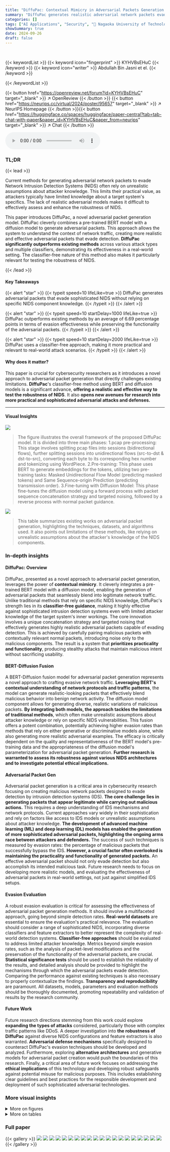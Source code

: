 ```yaml
---
title: "DiffuPac: Contextual Mimicry in Adversarial Packets Generation via Diffusion Model"
summary: "DiffuPac generates realistic adversarial network packets evading NIDS detection without requiring specific NIDS knowledge, outperforming existing methods."
categories: []
tags: ["AI Applications", "Security", "🏢 Nagaoka University of Technology",]
showSummary: true
date: 2024-09-26
draft: false
---
```


<br>

{{< keywordList >}}
{{< keyword icon="fingerprint" >}} KYHVBsEHuC {{< /keyword >}}
{{< keyword icon="writer" >}} Abdullah Bin Jasni et el. {{< /keyword >}}
 
{{< /keywordList >}}

{{< button href="https://openreview.net/forum?id=KYHVBsEHuC" target="_blank" >}}
↗ OpenReview
{{< /button >}}
{{< button href="https://neurips.cc/virtual/2024/poster/95657" target="_blank" >}}
↗ NeurIPS Homepage
{{< /button >}}{{< button href="https://huggingface.co/spaces/huggingface/paper-central?tab=tab-chat-with-paper&paper_id=KYHVBsEHuC&paper_from=neurips" target="_blank" >}}
↗ Chat
{{< /button >}}



<audio controls>
    <source src="https://ai-paper-reviewer.com/KYHVBsEHuC/podcast.wav" type="audio/wav">
    Your browser does not support the audio element.
</audio>


### TL;DR


{{< lead >}}

Current methods for generating adversarial network packets to evade Network Intrusion Detection Systems (NIDS) often rely on unrealistic assumptions about attacker knowledge. This limits their practical value, as attackers typically have limited knowledge about a target system's specifics. The lack of realistic adversarial models makes it difficult to effectively assess and enhance the robustness of NIDS.

This paper introduces DiffuPac, a novel adversarial packet generation model. DiffuPac cleverly combines a pre-trained BERT model with a diffusion model to generate adversarial packets. This approach allows the system to understand the context of network traffic, creating more realistic and effective adversarial packets that evade detection. **DiffuPac significantly outperforms existing methods** across various attack types and multiple classifiers, demonstrating its effectiveness in a real-world setting. The classifier-free nature of this method also makes it particularly relevant for testing the robustness of NIDS.

{{< /lead >}}


#### Key Takeaways

{{< alert "star" >}}
{{< typeit speed=10 lifeLike=true >}} DiffuPac generates adversarial packets that evade sophisticated NIDS without relying on specific NIDS component knowledge. {{< /typeit >}}
{{< /alert >}}

{{< alert "star" >}}
{{< typeit speed=10 startDelay=1000 lifeLike=true >}} DiffuPac outperforms existing methods by an average of 6.69 percentage points in terms of evasion effectiveness while preserving the functionality of the adversarial packets. {{< /typeit >}}
{{< /alert >}}

{{< alert "star" >}}
{{< typeit speed=10 startDelay=2000 lifeLike=true >}} DiffuPac uses a classifier-free approach, making it more practical and relevant to real-world attack scenarios. {{< /typeit >}}
{{< /alert >}}

#### Why does it matter?
This paper is crucial for cybersecurity researchers as it introduces a novel approach to adversarial packet generation that directly challenges existing limitations. **DiffuPac**'s classifier-free method using BERT and diffusion models is a significant advance, **offering a realistic and effective way to test the robustness of NIDS**. It also **opens new avenues for research into more practical and sophisticated adversarial attacks and defenses.**

------
#### Visual Insights



![](https://ai-paper-reviewer.com/KYHVBsEHuC/figures_3_1.jpg)

> The figure illustrates the overall framework of the proposed DiffuPac model. It is divided into three main phases: 1.pcap pre-processing: This stage involves splitting pcap files into sessions (bidirectional flows), further splitting sessions into unidirectional flows (src-to-dst & dst-to-src), converting each byte to its corresponding hex number and tokenizing using WordPiece. 2.Pre-training: This phase uses BERT to generate embeddings for the tokens, utilizing two pre-training tasks: Masked Unidirectional Flow Model (predicting masked tokens) and Same Sequence-origin Prediction (predicting transmission order). 3.Fine-tuning with Diffusion Model: This phase fine-tunes the diffusion model using a forward process with packet sequence concatenation strategy and targeted noising, followed by a reverse process with normal packet guidance.





![](https://ai-paper-reviewer.com/KYHVBsEHuC/tables_1_1.jpg)

> This table summarizes existing works on adversarial packet generation, highlighting the techniques, datasets, and algorithms used. It also points out limitations of these methods, like relying on unrealistic assumptions about the attacker's knowledge of the NIDS components.





### In-depth insights


#### DiffuPac: Overview
DiffuPac, presented as a novel approach to adversarial packet generation, leverages the power of **contextual mimicry**.  It cleverly integrates a pre-trained BERT model with a diffusion model, enabling the generation of adversarial packets that seamlessly blend into legitimate network traffic. Unlike traditional methods that rely on specific NIDS knowledge, DiffuPac's strength lies in its **classifier-free guidance**, making it highly effective against sophisticated intrusion detection systems even with limited attacker knowledge of the target system's inner workings. The core innovation involves a unique concatenation strategy and targeted noising that effectively generates highly realistic adversarial packets capable of evading detection.  This is achieved by carefully pairing malicious packets with contextually relevant normal packets, introducing noise only to the malicious components. The result is a system that **prioritizes practicality and functionality**, producing stealthy attacks that maintain malicious intent without sacrificing usability.

#### BERT-Diffusion Fusion
A BERT-Diffusion fusion model for adversarial packet generation represents a novel approach to crafting evasive network traffic.  **Leveraging BERT's contextual understanding of network protocols and traffic patterns**, the model can generate realistic-looking packets that effectively blend malicious behavior into benign network activity.  The diffusion model component allows for generating diverse, realistic variations of malicious packets. **By integrating both models, the approach tackles the limitations of traditional methods**, which often make unrealistic assumptions about attacker knowledge or rely on specific NIDS vulnerabilities. This fusion offers a potent combination, potentially achieving higher evasion rates than methods that rely on either generative or discriminative models alone, while also generating more realistic adversarial examples. The efficacy is critically dependent on the quality and representativeness of the BERT model's pre-training data and the appropriateness of the diffusion model's parameterization for adversarial packet generation.  **Further research is warranted to assess its robustness against various NIDS architectures and to investigate potential ethical implications.**

#### Adversarial Packet Gen
Adversarial packet generation is a critical area in cybersecurity research focusing on creating malicious network packets designed to evade detection by intrusion detection systems (IDS).  **The core challenge lies in generating packets that appear legitimate while carrying out malicious actions.**  This requires a deep understanding of IDS mechanisms and network protocols.  Current approaches vary widely in their sophistication and rely on factors like access to IDS models or unrealistic assumptions about attacker knowledge.  **The development of advanced machine learning (ML) and deep learning (DL) models has enabled the generation of more sophisticated adversarial packets, highlighting the ongoing arms race between attackers and defenders.**  The success of such techniques is measured by evasion rates: the percentage of malicious packets that successfully bypass the IDS.  **However, a crucial factor often overlooked is maintaining the practicality and functionality of generated packets.**   An effective adversarial packet should not only evade detection but also accomplish its intended malicious task.  Future research needs to focus on developing more realistic models, and evaluating the effectiveness of adversarial packets in real-world settings, not just against simplified IDS setups.

#### Evasion Evaluation
A robust evasion evaluation is critical for assessing the effectiveness of adversarial packet generation methods.  It should involve a multifaceted approach, going beyond simple detection rates.  **Real-world datasets** are essential to ensure the evaluation's practical relevance. The evaluation should consider a range of sophisticated NIDS, incorporating diverse classifiers and feature extractors to better represent the complexity of real-world detection systems.  **Classifier-free approaches** should be evaluated to address limited attacker knowledge. Metrics beyond simple evasion rates, such as the analysis of packet-level modifications and the preservation of the functionality of the adversarial packets, are crucial.  **Statistical significance tests** should be used to establish the reliability of the results, and detailed analysis should be provided to highlight the mechanisms through which the adversarial packets evade detection.  Comparing the performance against existing techniques is also necessary to properly contextualize the findings.  **Transparency and reproducibility** are paramount. All datasets, models, parameters and evaluation methods should be thoroughly documented, promoting repeatability and validation of results by the research community.

#### Future Work
Future research directions stemming from this work could explore **expanding the types of attacks** considered, particularly those with complex traffic patterns like DDoS.  A deeper investigation into **the robustness of DiffuPac** against diverse NIDS configurations and feature extractors is also warranted.  **Adversarial defense mechanisms** specifically designed to counteract DiffuPac's evasion techniques should be developed and analyzed.  Furthermore, exploring **alternative architectures** and generative models for adversarial packet creation would push the boundaries of this research.  Finally, a critical area of future work focuses on addressing the **ethical implications** of this technology and developing robust safeguards against potential misuse for malicious purposes. This includes establishing clear guidelines and best practices for the responsible development and deployment of such sophisticated adversarial technologies.


### More visual insights

<details>
<summary>More on figures
</summary>


![](https://ai-paper-reviewer.com/KYHVBsEHuC/figures_16_1.jpg)

> The figure illustrates the overall framework of the proposed DiffuPac model, which consists of three main phases: 1.pcap pre-processing: This phase involves splitting pcap files into sessions and unidirectional flows, converting bytes to hex numbers and tokenizing them for BERT model processing. 2. pre-training: The pre-trained BERT model is used with two pre-training tasks: Masked Unidirectional Flow Model and Same Sequence-origin Prediction. 3. fine-tuning with diffusion model: This phase uses a diffusion model to generate adversarial packets. It involves embedding both normal and malicious packet sequences, contextually relevant pairing, concatenation, and targeted noising to the malicious packet sequences. The diffusion model uses a reverse process with normal packet guidance and classifier-free guidance.


![](https://ai-paper-reviewer.com/KYHVBsEHuC/figures_17_1.jpg)

> The figure illustrates the overall framework of the proposed DiffuPac model, which consists of three main phases: pcap pre-processing, pre-training, and fine-tuning with diffusion models.  The pcap pre-processing phase involves preparing the data by splitting pcap files into sessions and unidirectional flows, tokenizing bytes into hex numbers, and incorporating special tokens. The pre-training phase uses a pre-trained BERT model and two pre-training tasks (Masked Unidirectional Flow Model and Same Sequence-origin Prediction) to learn the contextual relationships between traffic bytes. The fine-tuning phase uses a diffusion model to generate adversarial packets, which blends adversarial packets into genuine network traffic by using a concatenation strategy and targeted noising.  The model employs a reverse process with normal packet guidance, utilizing the pre-trained BERT model for denoising and maintaining packet integrity.


![](https://ai-paper-reviewer.com/KYHVBsEHuC/figures_17_2.jpg)

> This figure illustrates the overall framework of the proposed DiffuPac model, which consists of three main phases: pcap pre-processing, pre-training, and fine-tuning with diffusion models.  The pcap pre-processing phase involves preparing the data by splitting pcap files into sessions and unidirectional flows and tokenizing the packet data.  The pre-training phase uses a pre-trained BERT model to learn contextual representations of network traffic by performing masked unidirectional flow prediction and same sequence-origin prediction tasks.  The fine-tuning phase uses a diffusion model to generate adversarial packets that mimic normal packets, which involves a forward process with packet sequence concatenation and targeted noising, and a reverse process with normal packet guidance.


![](https://ai-paper-reviewer.com/KYHVBsEHuC/figures_18_1.jpg)

> The figure illustrates the overall framework of the proposed DiffuPac model, which consists of three main phases: 1. pcap pre-processing: This phase involves preparing the raw pcap files (packet captures) for training by splitting them into sessions and unidirectional flows, converting bytes to hex numbers, tokenizing them, and adding special tokens. 2. pre-training: This phase pre-trains a BERT model using two tasks: Masked Unidirectional Flow Model (predicting masked tokens in the unidirectional flows) and Same Sequence-origin Prediction (predicting the origin of a sequence of packets). 3. fine-tuning with diffusion models: This phase uses the pre-trained BERT model with diffusion model to generate adversarial packets. Malicious packets are contextually paired with relevant normal packets, noise is added only to the malicious packets, and the model is trained to seamlessly blend the adversarial packets into the benign network traffic.  The model uses both forward and reverse diffusion processes with classifier-free guidance. 


![](https://ai-paper-reviewer.com/KYHVBsEHuC/figures_18_2.jpg)

> The figure illustrates the overall architecture of DiffuPac, which is divided into three main phases:  1. **Pcap Preprocessing:** This stage involves cleaning and preparing the raw pcap files, such as splitting them into sessions, unidirectional flows, tokenization, and embedding. 2. **Pre-training:** This phase uses a pre-trained BERT model to learn contextual relationships in network traffic by employing Masked Unidirectional Flow Model and Same Sequence-origin Prediction. 3. **Fine-tuning with Diffusion Model:** This stage fine-tunes the diffusion model by concatenating malicious and normal packet sequences and applying targeted noising, aiming to generate realistic adversarial packets that can bypass NIDS.


![](https://ai-paper-reviewer.com/KYHVBsEHuC/figures_19_1.jpg)

> This figure illustrates the overall framework of the proposed DiffuPac model, which consists of three main phases:  pcap pre-processing, pre-training, and fine-tuning with a diffusion model. The pcap pre-processing phase involves preparing the data by splitting pcap files into sessions, then into unidirectional flows.  Pre-training uses a BERT model to learn contextual relationships in network traffic. The fine-tuning phase integrates the BERT model with the diffusion model for adversarial packet generation.  The figure shows the flow of data through each phase, highlighting key components and processes involved in generating adversarial packets.


![](https://ai-paper-reviewer.com/KYHVBsEHuC/figures_22_1.jpg)

> The figure illustrates the overall framework of the proposed DiffuPac model, which consists of three main phases:  1. **pcap pre-processing**: This stage involves processing raw pcap files to extract relevant packet sequences, splitting sessions into unidirectional flows, tokenizing each byte into its corresponding hex number, and incorporating special tokens for training tasks. 2. **Pre-training**:  A pre-trained Bidirectional Encoder Representations from Transformers (BERT) model is used. The pre-training process uses two tasks: Masked Unidirectional Flow Model and Same Sequence-origin Prediction. The Masked Unidirectional Flow Model involves masking tokens and predicting the original tokens, while the Same Sequence-origin Prediction aims to determine whether packets belong to source-to-destination or destination-to-source sequences. 3. **Fine-tuning with Diffusion Models**: The pre-trained BERT model is integrated with a diffusion model. This phase involves concatenating malicious packets with contextually relevant normal packets and applying targeted noising only to malicious packets. The targeted noising uses a classifier-free guidance approach to address the real-world constraint of limited attacker knowledge. Finally, the diffusion model undergoes fine-tuning to refine the generation of adversarial packets that evade detection while maintaining practicality.


![](https://ai-paper-reviewer.com/KYHVBsEHuC/figures_22_2.jpg)

> The figure illustrates the overall framework of the DiffuPac model, which consists of three main phases: pcap pre-processing, pre-training, and fine-tuning with diffusion models.  The pcap pre-processing phase involves splitting pcap files into sessions and unidirectional flows, tokenizing each byte to its hex number representation, and incorporating special tokens for training tasks.  The pre-training phase uses a pre-trained BERT model to learn contextual relationships between traffic bytes, involving masked unidirectional flow prediction and same sequence-origin prediction tasks.  The fine-tuning phase integrates the pre-trained BERT model with a diffusion model to generate adversarial packets that evade detection by NIDS. The process combines contextual understanding of network behaviors from the pre-trained BERT model with the generative capabilities of diffusion models to seamlessly blend adversarial packets into genuine network traffic.


![](https://ai-paper-reviewer.com/KYHVBsEHuC/figures_22_3.jpg)

> This figure illustrates the overall framework of the proposed DiffuPac model, which consists of three main phases: 1) pcap pre-processing, where raw pcap files are processed to extract unidirectional flows; 2) pre-training, where a pre-trained BERT model is used to learn contextual relationships between traffic bytes, using masked unidirectional flow and same sequence origin prediction; and 3) fine-tuning with diffusion model, where the model is fine-tuned to generate adversarial packets that can mimic normal packets and bypass NIDS. The figure also shows the data flow between different components of the model and the different embedding techniques used during the pre-training and fine-tuning phases. 


![](https://ai-paper-reviewer.com/KYHVBsEHuC/figures_22_4.jpg)

> This figure illustrates the overall framework of the proposed DiffuPac model.  It's divided into three main phases:  1.  **Pcap Preprocessing:** This initial step involves preparing the raw network traffic data. The pcap files are processed and categorized to facilitate subsequent training and analysis. The data is then tokenized and converted into a format suitable for the BERT model.  2.  **Pre-training:**  A pre-trained Bidirectional Encoder Representations from Transformers (BERT) model is used. This phase focuses on training the BERT model to understand contextual relationships within network flows. Two main pre-training tasks are used: Masked Unidirectional Flow Model (predicting masked tokens to learn underlying patterns) and Same Sequence-origin Prediction (predicting transmission order to understand directionality).  3.  **Fine-tuning with Diffusion Model:** This phase involves integrating the pre-trained BERT model with a diffusion model to generate adversarial packets.  The diffusion model is trained using a concatenation strategy combining malicious and normal packet sequences.  Targeted noising is applied only to the malicious packets to seamlessly blend the adversarial packets into the genuine network traffic.


![](https://ai-paper-reviewer.com/KYHVBsEHuC/figures_22_5.jpg)

> This figure illustrates the overall framework of the proposed DiffuPac model, which consists of three main phases: pcap pre-processing, pre-training, and fine-tuning with diffusion models.  The pre-processing phase involves preparing the network traffic data by splitting it into sessions and unidirectional flows, converting bytes into hex numbers, and then tokenizing them. The pre-training phase uses a pre-trained BERT model to learn contextual representations from the network traffic data, focusing on masked token prediction and same-sequence-origin prediction tasks. Finally, the fine-tuning phase integrates the pre-trained BERT model with a diffusion model for adversarial packet generation. This phase involves contextually relevant pairing of normal and malicious packets and targeted noising to the malicious packets before applying classifier-free guidance.


![](https://ai-paper-reviewer.com/KYHVBsEHuC/figures_23_1.jpg)

> The figure illustrates the overall framework of the DiffuPac model, which consists of three main phases: pcap pre-processing, pre-training, and fine-tuning with diffusion models.  The pcap pre-processing phase involves the preparation of the network traffic data, including the splitting of the pcap files into sessions and unidirectional flows and the tokenization of the packet sequences. The pre-training phase uses a pre-trained BERT model for the task of masked unidirectional flow modeling and same sequence-origin prediction. The fine-tuning phase employs a diffusion model to generate adversarial packets by concatenating malicious packet sequences with contextually relevant normal packet sequences and applying targeted noising to the malicious packets. The figure shows the flow of data and the interactions between different components of the model.


![](https://ai-paper-reviewer.com/KYHVBsEHuC/figures_24_1.jpg)

> The figure illustrates the overall framework of the proposed DiffuPac model, which consists of three main phases:  1. **pcap pre-processing**: This involves splitting pcap files into sessions (bidirectional flows), further splitting them into unidirectional flows (source-to-destination and destination-to-source), and converting each byte to its corresponding hex number and tokenization. 2. **Pre-training**: This phase utilizes a pre-trained BERT model (Bidirectional Encoder Representations from Transformers) with two pre-training tasks: Masked Unidirectional Flow Model and Same Sequence-origin Prediction to learn the contextual relationships between traffic bytes. 3. **Fine-tuning with Diffusion Model**: This phase uses a diffusion model to generate adversarial packets, which involves a forward process (with packet sequence concatenation strategy and targeted noising) and a reverse process (with normal packet guidance) to seamlessly blend adversarial packets into genuine network traffic.


![](https://ai-paper-reviewer.com/KYHVBsEHuC/figures_24_2.jpg)

> The figure illustrates the overall framework of the proposed DiffuPac model, which consists of three main phases: pcap pre-processing, pre-training, and fine-tuning with diffusion models.  The pre-processing phase involves preparing the raw packet capture (pcap) files for training by splitting them into sessions, unidirectional flows, and tokenizing the byte sequences. The pre-training phase focuses on training a Bidirectional Encoder Representations from Transformers (BERT) model to learn contextual relationships within network traffic using masked language modeling and next sentence prediction tasks. The fine-tuning phase integrates the pre-trained BERT with a diffusion model for adversarial packet generation.  The process involves contextually relevant pairing of malicious and normal packet sequences, targeted noising of malicious packets, and classifier-free guidance via the diffusion model to generate adversarial packets that blend seamlessly with genuine network traffic.


</details>




<details>
<summary>More on tables
</summary>


![](https://ai-paper-reviewer.com/KYHVBsEHuC/tables_7_1.jpg)
> This table presents a comparative analysis of attack detection and evasion rates for six different types of attacks (Botnet, MITM, Brute Force, DDoS, Port Scan, and Infiltration) against six different classifiers (KitNET, DT, IF, MLP, SVM, LR) using three different methods: GAN & PSO, LSTM, and the proposed DiffuPac method.  The table shows the precision (P), recall (R), F1-score, and evasion rate (MER) for each attack-classifier combination and method.  The evasion rate (MER) indicates the percentage of malicious packets that were not detected by the classifier, providing an assessment of each method's effectiveness in evading detection.

![](https://ai-paper-reviewer.com/KYHVBsEHuC/tables_8_1.jpg)
> This table presents a comparative analysis of attack detection and evasion rates for six types of attacks (Botnet, MITM, Brute Force, DDoS, Port Scan, and Infiltration) against six different classifiers (KitNET, DT, FlowMeter IF, MLP, SVM, and LR) using three feature extractors (CICFlowMeter, AfterImage, and both).  The evasion rate (MER) is shown for each combination of attack, classifier, and feature extractor, comparing the performance of DiffuPac against two baseline models (Traffic Manipulator and TANTRA).  The table allows for a comprehensive comparison of DiffuPac's performance against existing evasion methods.

![](https://ai-paper-reviewer.com/KYHVBsEHuC/tables_13_1.jpg)
> This table lists the hyperparameters used for pre-training the BERT model in the DiffuPac framework.  It shows the values chosen for key parameters such as embedding size, feedforward size, hidden size, activation function, number of attention heads, number of transformer layers, maximum sequence length, dropout rate, batch size, total training steps, and learning rate.  These parameters significantly influence the model's performance and its ability to learn effective representations of network traffic data.

![](https://ai-paper-reviewer.com/KYHVBsEHuC/tables_14_1.jpg)
> This table compares four different BERT models (Tiny, Small, Medium, and Large) based on their specifications, training time, and performance metrics (MUM Loss, SSP Loss, MUM Accuracy, and SSP Accuracy).  The table helps to justify the choice of the Medium BERT model for DiffuPac due to its balance between accuracy and computational cost.

![](https://ai-paper-reviewer.com/KYHVBsEHuC/tables_15_1.jpg)
> This table presents a comparative analysis of attack detection and evasion rates for six different types of attacks (Botnet, MITM, etc.) against six classifiers (KitNET, DT, etc.). For each attack and classifier combination, the precision (P), recall (R), F1-score, and evasion rate (MER) are presented for three different adversarial packet generation methods: GAN & PSO, LSTM, and the proposed method (Ours).  The evasion rate shows the percentage of malicious packets that successfully evade detection.

![](https://ai-paper-reviewer.com/KYHVBsEHuC/tables_20_1.jpg)
> This table presents a comparative analysis of attack detection and evasion rates for six different types of attacks (Botnet, MITM, etc.) using three different models (GAN & PSO, LSTM, and Ours).  The results are shown for six different classifiers (KitNET, DT, etc.) and two feature extractors (CICFlowMeter and AfterImage).  The table shows the precision (P), recall (R), F1-score, and evasion rate (MER) for each model, classifier, and feature extractor combination.

![](https://ai-paper-reviewer.com/KYHVBsEHuC/tables_25_1.jpg)
> This table presents a comparative analysis of attack detection and evasion rates for six different classifiers (KitNET, DT, IF, MLP, SVM, LR) and two feature extractors (CICFlowMeter, AfterImage) across two attack types (Botnet, MITM). For each combination of classifier, feature extractor, and attack type, the table shows the precision (P), recall (R), F1-score, and evasion rate (MER) for both the proposed DiffuPac method and two baseline methods (GAN & PSO and LSTM). The evasion rate (MER) represents the percentage of malicious packets that evaded detection by the classifier.  The table allows for a direct comparison of the effectiveness of DiffuPac against existing methods in evading detection.

</details>




### Full paper

{{< gallery >}}
<img src="https://ai-paper-reviewer.com/KYHVBsEHuC/1.png" class="grid-w50 md:grid-w33 xl:grid-w25" />
<img src="https://ai-paper-reviewer.com/KYHVBsEHuC/2.png" class="grid-w50 md:grid-w33 xl:grid-w25" />
<img src="https://ai-paper-reviewer.com/KYHVBsEHuC/3.png" class="grid-w50 md:grid-w33 xl:grid-w25" />
<img src="https://ai-paper-reviewer.com/KYHVBsEHuC/4.png" class="grid-w50 md:grid-w33 xl:grid-w25" />
<img src="https://ai-paper-reviewer.com/KYHVBsEHuC/5.png" class="grid-w50 md:grid-w33 xl:grid-w25" />
<img src="https://ai-paper-reviewer.com/KYHVBsEHuC/6.png" class="grid-w50 md:grid-w33 xl:grid-w25" />
<img src="https://ai-paper-reviewer.com/KYHVBsEHuC/7.png" class="grid-w50 md:grid-w33 xl:grid-w25" />
<img src="https://ai-paper-reviewer.com/KYHVBsEHuC/8.png" class="grid-w50 md:grid-w33 xl:grid-w25" />
<img src="https://ai-paper-reviewer.com/KYHVBsEHuC/9.png" class="grid-w50 md:grid-w33 xl:grid-w25" />
<img src="https://ai-paper-reviewer.com/KYHVBsEHuC/10.png" class="grid-w50 md:grid-w33 xl:grid-w25" />
<img src="https://ai-paper-reviewer.com/KYHVBsEHuC/11.png" class="grid-w50 md:grid-w33 xl:grid-w25" />
<img src="https://ai-paper-reviewer.com/KYHVBsEHuC/12.png" class="grid-w50 md:grid-w33 xl:grid-w25" />
<img src="https://ai-paper-reviewer.com/KYHVBsEHuC/13.png" class="grid-w50 md:grid-w33 xl:grid-w25" />
<img src="https://ai-paper-reviewer.com/KYHVBsEHuC/14.png" class="grid-w50 md:grid-w33 xl:grid-w25" />
<img src="https://ai-paper-reviewer.com/KYHVBsEHuC/15.png" class="grid-w50 md:grid-w33 xl:grid-w25" />
<img src="https://ai-paper-reviewer.com/KYHVBsEHuC/16.png" class="grid-w50 md:grid-w33 xl:grid-w25" />
<img src="https://ai-paper-reviewer.com/KYHVBsEHuC/17.png" class="grid-w50 md:grid-w33 xl:grid-w25" />
<img src="https://ai-paper-reviewer.com/KYHVBsEHuC/18.png" class="grid-w50 md:grid-w33 xl:grid-w25" />
<img src="https://ai-paper-reviewer.com/KYHVBsEHuC/19.png" class="grid-w50 md:grid-w33 xl:grid-w25" />
<img src="https://ai-paper-reviewer.com/KYHVBsEHuC/20.png" class="grid-w50 md:grid-w33 xl:grid-w25" />
{{< /gallery >}}
